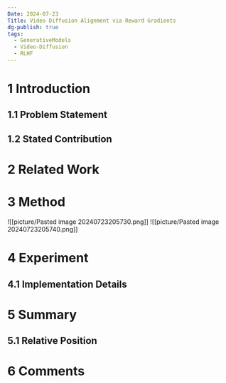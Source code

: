 ```yaml
---
Date: 2024-07-23
Title: Video Diffusion Alignment via Reward Gradients
dg-publish: true
tags:
  - GenerativeModels
  - Video-Diffusion
  - RLHF
---
```


# 1 Introduction

## 1.1 Problem Statement


## 1.2 Stated Contribution



# 2 Related Work

# 3 Method
![[picture/Pasted image 20240723205730.png]]
![[picture/Pasted image 20240723205740.png]]
# 4 Experiment
## 4.1 Implementation Details  

# 5 Summary

## 5.1 Relative Position
# 6 Comments

